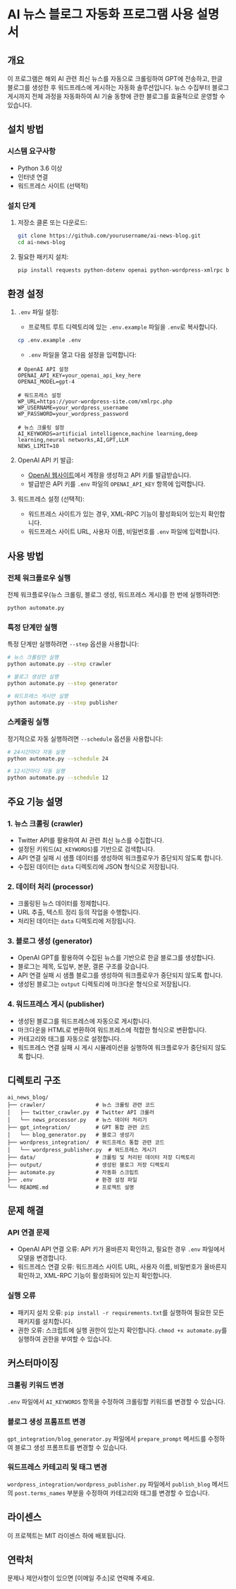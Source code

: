 # AI 뉴스 블로그 자동화 프로그램 사용 설명서

## 개요

이 프로그램은 해외 AI 관련 최신 뉴스를 자동으로 크롤링하여 GPT에 전송하고, 한글 블로그를 생성한 후 워드프레스에 게시하는 자동화 솔루션입니다. 뉴스 수집부터 블로그 게시까지 전체 과정을 자동화하여 AI 기술 동향에 관한 블로그를 효율적으로 운영할 수 있습니다.

## 설치 방법

### 시스템 요구사항

- Python 3.6 이상
- 인터넷 연결
- 워드프레스 사이트 (선택적)

### 설치 단계

1. 저장소 클론 또는 다운로드:
   ```bash
   git clone https://github.com/yourusername/ai-news-blog.git
   cd ai-news-blog
   ```

2. 필요한 패키지 설치:
   ```bash
   pip install requests python-dotenv openai python-wordpress-xmlrpc beautifulsoup4
   ```

## 환경 설정

1. `.env` 파일 설정:
   - 프로젝트 루트 디렉토리에 있는 `.env.example` 파일을 `.env`로 복사합니다.
   ```bash
   cp .env.example .env
   ```
   
   - `.env` 파일을 열고 다음 설정을 입력합니다:
   ```
   # OpenAI API 설정
   OPENAI_API_KEY=your_openai_api_key_here
   OPENAI_MODEL=gpt-4

   # 워드프레스 설정
   WP_URL=https://your-wordpress-site.com/xmlrpc.php
   WP_USERNAME=your_wordpress_username
   WP_PASSWORD=your_wordpress_password

   # 뉴스 크롤링 설정
   AI_KEYWORDS=artificial intelligence,machine learning,deep learning,neural networks,AI,GPT,LLM
   NEWS_LIMIT=10
   ```

2. OpenAI API 키 발급:
   - [OpenAI 웹사이트](https://platform.openai.com/)에서 계정을 생성하고 API 키를 발급받습니다.
   - 발급받은 API 키를 `.env` 파일의 `OPENAI_API_KEY` 항목에 입력합니다.

3. 워드프레스 설정 (선택적):
   - 워드프레스 사이트가 있는 경우, XML-RPC 기능이 활성화되어 있는지 확인합니다.
   - 워드프레스 사이트 URL, 사용자 이름, 비밀번호를 `.env` 파일에 입력합니다.

## 사용 방법

### 전체 워크플로우 실행

전체 워크플로우(뉴스 크롤링, 블로그 생성, 워드프레스 게시)를 한 번에 실행하려면:

```bash
python automate.py
```

### 특정 단계만 실행

특정 단계만 실행하려면 `--step` 옵션을 사용합니다:

```bash
# 뉴스 크롤링만 실행
python automate.py --step crawler

# 블로그 생성만 실행
python automate.py --step generator

# 워드프레스 게시만 실행
python automate.py --step publisher
```

### 스케줄링 실행

정기적으로 자동 실행하려면 `--schedule` 옵션을 사용합니다:

```bash
# 24시간마다 자동 실행
python automate.py --schedule 24

# 12시간마다 자동 실행
python automate.py --schedule 12
```

## 주요 기능 설명

### 1. 뉴스 크롤링 (crawler)

- Twitter API를 활용하여 AI 관련 최신 뉴스를 수집합니다.
- 설정된 키워드(`AI_KEYWORDS`)를 기반으로 검색합니다.
- API 연결 실패 시 샘플 데이터를 생성하여 워크플로우가 중단되지 않도록 합니다.
- 수집된 데이터는 `data` 디렉토리에 JSON 형식으로 저장됩니다.

### 2. 데이터 처리 (processor)

- 크롤링된 뉴스 데이터를 정제합니다.
- URL 추출, 텍스트 정리 등의 작업을 수행합니다.
- 처리된 데이터는 `data` 디렉토리에 저장됩니다.

### 3. 블로그 생성 (generator)

- OpenAI GPT를 활용하여 수집된 뉴스를 기반으로 한글 블로그를 생성합니다.
- 블로그는 제목, 도입부, 본문, 결론 구조를 갖습니다.
- API 연결 실패 시 샘플 블로그를 생성하여 워크플로우가 중단되지 않도록 합니다.
- 생성된 블로그는 `output` 디렉토리에 마크다운 형식으로 저장됩니다.

### 4. 워드프레스 게시 (publisher)

- 생성된 블로그를 워드프레스에 자동으로 게시합니다.
- 마크다운을 HTML로 변환하여 워드프레스에 적합한 형식으로 변환합니다.
- 카테고리와 태그를 자동으로 설정합니다.
- 워드프레스 연결 실패 시 게시 시뮬레이션을 실행하여 워크플로우가 중단되지 않도록 합니다.

## 디렉토리 구조

```
ai_news_blog/
├── crawler/                # 뉴스 크롤링 관련 코드
│   ├── twitter_crawler.py  # Twitter API 크롤러
│   └── news_processor.py   # 뉴스 데이터 처리기
├── gpt_integration/        # GPT 통합 관련 코드
│   └── blog_generator.py   # 블로그 생성기
├── wordpress_integration/  # 워드프레스 통합 관련 코드
│   └── wordpress_publisher.py  # 워드프레스 게시기
├── data/                   # 크롤링 및 처리된 데이터 저장 디렉토리
├── output/                 # 생성된 블로그 저장 디렉토리
├── automate.py             # 자동화 스크립트
├── .env                    # 환경 설정 파일
└── README.md               # 프로젝트 설명
```

## 문제 해결

### API 연결 문제

- OpenAI API 연결 오류: API 키가 올바른지 확인하고, 필요한 경우 `.env` 파일에서 모델을 변경합니다.
- 워드프레스 연결 오류: 워드프레스 사이트 URL, 사용자 이름, 비밀번호가 올바른지 확인하고, XML-RPC 기능이 활성화되어 있는지 확인합니다.

### 실행 오류

- 패키지 설치 오류: `pip install -r requirements.txt`를 실행하여 필요한 모든 패키지를 설치합니다.
- 권한 오류: 스크립트에 실행 권한이 있는지 확인합니다. `chmod +x automate.py`를 실행하여 권한을 부여할 수 있습니다.

## 커스터마이징

### 크롤링 키워드 변경

`.env` 파일에서 `AI_KEYWORDS` 항목을 수정하여 크롤링할 키워드를 변경할 수 있습니다.

### 블로그 생성 프롬프트 변경

`gpt_integration/blog_generator.py` 파일에서 `prepare_prompt` 메서드를 수정하여 블로그 생성 프롬프트를 변경할 수 있습니다.

### 워드프레스 카테고리 및 태그 변경

`wordpress_integration/wordpress_publisher.py` 파일에서 `publish_blog` 메서드의 `post.terms_names` 부분을 수정하여 카테고리와 태그를 변경할 수 있습니다.

## 라이센스

이 프로젝트는 MIT 라이센스 하에 배포됩니다.

## 연락처

문제나 제안사항이 있으면 [이메일 주소]로 연락해 주세요.
